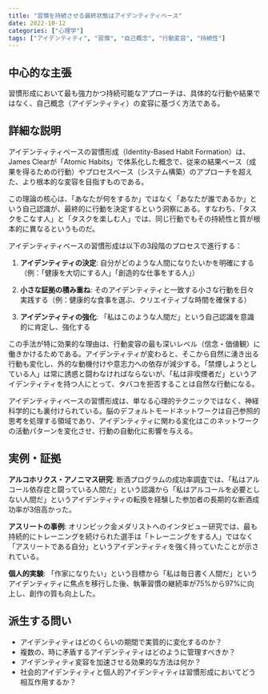 ```yaml
---
title: "習慣を持続させる最終状態はアイデンティティベース"
date: 2022-10-12
categories: ["心理学"]
tags: ["アイデンティティ", "習慣", "自己概念", "行動変容", "持続性"]
---
```


## 中心的な主張

習慣形成において最も強力かつ持続可能なアプローチは、具体的な行動や結果ではなく、自己概念（アイデンティティ）の変容に基づく方法である。

## 詳細な説明

アイデンティティベースの習慣形成（Identity-Based Habit Formation）は、James Clearが「Atomic Habits」で体系化した概念で、従来の結果ベース（成果を得るための行動）やプロセスベース（システム構築）のアプローチを超えた、より根本的な変容を目指すものである。

この理論の核心は、「あなたが何をするか」ではなく「あなたが誰であるか」という自己認識が、最終的に行動を決定するという洞察にある。すなわち、「タスクをこなす人」と「タスクを楽しむ人」では、同じ行動でもその持続性と質が根本的に異なるというものだ。

アイデンティティベースの習慣形成は以下の3段階のプロセスで進行する：

1. **アイデンティティの決定**: 自分がどのような人間になりたいかを明確にする（例：「健康を大切にする人」「創造的な仕事をする人」）

2. **小さな証拠の積み重ね**: そのアイデンティティと一致する小さな行動を日々実践する（例：健康的な食事を選ぶ、クリエイティブな時間を確保する）

3. **アイデンティティの強化**: 「私はこのような人間だ」という自己認識を意識的に肯定し、強化する

この手法が特に効果的な理由は、行動変容の最も深いレベル（信念・価値観）に働きかけるためである。アイデンティティが変わると、そこから自然に湧き出る行動も変化し、外的な動機付けや意志力への依存が減少する。「禁煙しようとしている人」は常に誘惑と闘わなければならないが、「私は非喫煙者だ」というアイデンティティを持つ人にとって、タバコを拒否することは自然な行動になる。

アイデンティティベースの習慣形成は、単なる心理的テクニックではなく、神経科学的にも裏付けられている。脳のデフォルトモードネットワークは自己参照的思考を処理する領域であり、アイデンティティに関わる変化はこのネットワークの活動パターンを変化させ、行動の自動化に影響を与える。

## 実例・証拠

**アルコホリクス・アノニマス研究**: 断酒プログラムの成功率調査では、「私はアルコール依存症と闘っている人間だ」という認識から「私はアルコールを必要としない人間だ」というアイデンティティの転換を経験した参加者の長期的な断酒成功率が3倍高かった。

**アスリートの事例**: オリンピック金メダリストへのインタビュー研究では、最も持続的にトレーニングを続けられた選手は「トレーニングをする人」ではなく「アスリートである自分」というアイデンティティを強く持っていたことが示されている。

**個人的実験**: 「作家になりたい」という目標から「私は毎日書く人間だ」というアイデンティティに焦点を移行した後、執筆習慣の継続率が75%から97%に向上し、創作の質も向上した。

## 派生する問い

- アイデンティティはどのくらいの期間で実質的に変化するのか？
- 複数の、時に矛盾するアイデンティティはどのように管理すべきか？
- アイデンティティ変容を加速させる効果的な方法は何か？
- 社会的アイデンティティと個人的アイデンティティは習慣形成においてどう相互作用するか？